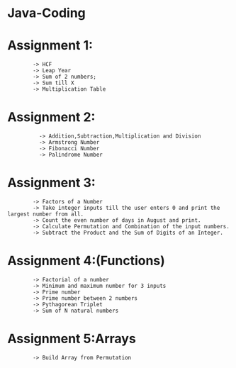# Java-Coding
           
# Assignment 1:

            -> HCF
            -> Leap Year
            -> Sum of 2 numbers;
            -> Sum till X
            -> Multiplication Table
            
# Assignment 2:
              
              -> Addition,Subtraction,Multiplication and Division
              -> Armstrong Number
              -> Fibonacci Number
              -> Palindrome Number

# Assignment 3:

            -> Factors of a Number
            -> Take integer inputs till the user enters 0 and print the largest number from all.
            -> Count the even number of days in August and print.
            -> Calculate Permutation and Combination of the input numbers.
            -> Subtract the Product and the Sum of Digits of an Integer.
             
# Assignment 4:(Functions)

            -> Factorial of a number
            -> Minimum and maximum number for 3 inputs
            -> Prime number
            -> Prime number between 2 numbers
            -> Pythagorean Triplet
            -> Sum of N natural numbers

# Assignment 5:Arrays

            -> Build Array from Permutation

